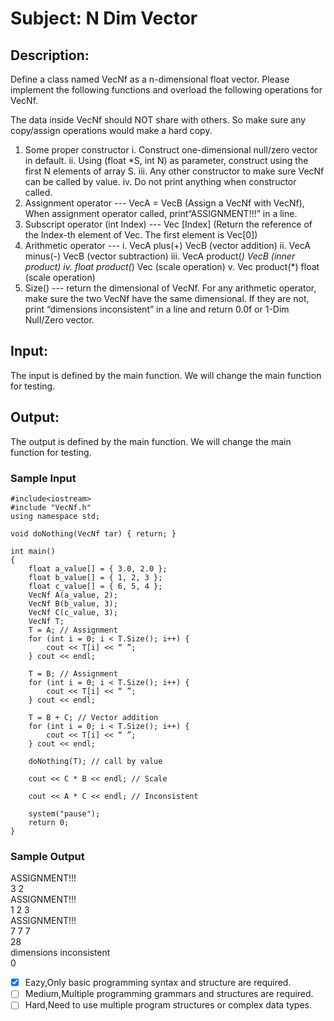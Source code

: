 # Subject: N Dim Vector
## Description:
Define a class named VecNf as a n-dimensional float vector. Please implement the following functions and overload the following operations for VecNf.

The data inside VecNf should NOT share with others. So make sure any copy/assign operations would make a hard copy.
1.	Some proper constructor
i.	Construct one-dimensional null/zero vector in default.
ii.	Using (float *S, int N) as parameter, construct using the first N elements of array S.
iii.	Any other constructor to make sure VecNf can be called by value.
iv.	Do not print anything when constructor called.
2.	Assignment operator --- VecA = VecB (Assign a VecNf with VecNf), When 
assignment operator called, print“ASSIGNMENT!!!”
in a line.
3.	Subscript operator (int Index) --- Vec [Index] (Return the reference of the 
Index-th element of Vec. The first element is Vec[0])
4.	Arithmetic operator ---
i.	VecA plus(+) VecB (vector addition)
ii.	VecA minus(-) VecB (vector subtraction)
iii.	VecA product(*) VecB (inner product)
iv.	float product(*) Vec (scale operation)
v.	Vec product(*) float (scale operation)
5.	Size() --- return the dimensional of VecNf.
For any arithmetic operator, make sure the two VecNf have the same dimensional. If they are not, print “dimensions inconsistent” in a line and return 0.0f or 1-Dim Null/Zero vector. 


## Input:
The input is defined by the main function.
We will change the main function for testing.

## Output:
The output is defined by the main function.
We will change the main function for testing.

### Sample Input	 
```
#include<iostream>
#include "VecNf.h"
using namespace std; 

void doNothing(VecNf tar) { return; }

int main()
{
    float a_value[] = { 3.0, 2.0 };
    float b_value[] = { 1, 2, 3 };
    float c_value[] = { 6, 5, 4 };
    VecNf A(a_value, 2);
    VecNf B(b_value, 3);
    VecNf C(c_value, 3);
    VecNf T;
    T = A; // Assignment
    for (int i = 0; i < T.Size(); i++) {
        cout << T[i] << “ ”;
    } cout << endl;

    T = B; // Assignment
    for (int i = 0; i < T.Size(); i++) {
        cout << T[i] << “ ”;
    } cout << endl;

    T = B + C; // Vector addition
    for (int i = 0; i < T.Size(); i++) {
        cout << T[i] << “ ”;
    } cout << endl;

    doNothing(T); // call by value

    cout << C * B << endl; // Scale

    cout << A * C << endl; // Inconsistent

    system("pause");
    return 0;
}

```

### Sample Output 
ASSIGNMENT!!!<br>
3 2<br>
ASSIGNMENT!!!<br>
1 2 3<br>
ASSIGNMENT!!!<br>
7 7 7<br>
28<br>
dimensions inconsistent<br>
0


- [x]  Eazy,Only basic programming syntax and structure are required.
- [ ]  Medium,Multiple programming grammars and structures are required.
- [ ] Hard,Need to use multiple program structures or complex data types.